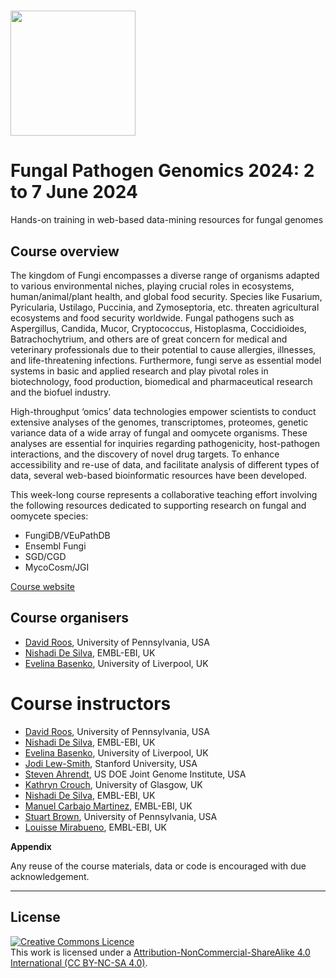 # <img src="https://coursesandconferences.wellcomeconnectingscience.org/wp-content/themes/wcc_courses_and_conferences/dist/assets/svg/logo.svg" width="200" height="200">

# Fungal Pathogen Genomics 2024: 2 to 7 June 2024

Hands-on training in web-based data-mining resources for fungal genomes

## Course overview

The kingdom of Fungi encompasses a diverse range of organisms adapted to various environmental niches, playing crucial roles in ecosystems, human/animal/plant health, and global food security. Species like Fusarium, Pyricularia, Ustilago, Puccinia, and Zymoseptoria, etc. threaten agricultural ecosystems and food security worldwide. Fungal pathogens such as Aspergillus, Candida, Mucor, Cryptococcus, Histoplasma, Coccidioides, Batrachochytrium, and others are of great concern for medical and veterinary professionals due to their potential to cause allergies, illnesses, and life-threatening infections. Furthermore, fungi serve as essential model systems in basic and applied research and play pivotal roles in biotechnology, food production, biomedical and pharmaceutical research and the biofuel industry.

High-throughput ‘omics’ data technologies empower scientists to conduct extensive analyses of the genomes, transcriptomes, proteomes, genetic variance data of a wide array of fungal and oomycete organisms. These analyses are essential for inquiries regarding pathogenicity, host-pathogen interactions, and the discovery of novel drug targets. To enhance accessibility and re-use of data, and facilitate analysis of different types of data, several web-based bioinformatic resources have been developed.

This week-long course represents a collaborative teaching effort involving the following resources dedicated to supporting research on fungal and oomycete species:

- FungiDB/VEuPathDB
- Ensembl Fungi
- SGD/CGD
- MycoCosm/JGI

[Course website](https://coursesandconferences.wellcomeconnectingscience.org/event/fungal-pathogen-genomics-20240602/)

## Course organisers
- [David Roos](https://www.bio.upenn.edu/people/david-s-roos), University of Pennsylvania, USA
- [Nishadi De Silva](https://www.ebi.ac.uk/about/people/nishadi-de-silva), EMBL-EBI, UK
- [Evelina Basenko](https://www.liverpool.ac.uk/integrative-biology/staff/evelina-basenko/), University of Liverpool, UK

# Course instructors
- [David Roos](https://www.bio.upenn.edu/people/david-s-roos), University of Pennsylvania, USA
- [Nishadi De Silva](https://www.ebi.ac.uk/about/people/nishadi-de-silva), EMBL-EBI, UK
- [Evelina Basenko](https://www.liverpool.ac.uk/integrative-biology/staff/evelina-basenko/), University of Liverpool, UK
- [Jodi Lew-Smith](http://www.candidagenome.org/staff.shtml), Stanford University, USA
- [Steven Ahrendt](https://mycocosm.jgi.doe.gov/mycocosm/home), US DOE Joint Genome Institute, USA
- [Kathryn Crouch](https://www.gla.ac.uk/schools/infectionimmunity/staff/kathryncrouch/), University of Glasgow, UK
- [Nishadi De Silva](https://www.ebi.ac.uk/about/people/nishadi-de-silva), EMBL-EBI, UK
- [Manuel Carbajo Martinez](https://www.ebi.ac.uk/people/person/manuel-carbajo-martinez/), EMBL-EBI, UK
- [Stuart Brown](https://veupathdb.org/veupathdb/app/static-content/personnel.html), University of Pennsylvania, USA
- [Louisse Mirabueno](https://www.ebi.ac.uk/people/person/louisse-mirabueno/), EMBL-EBI, UK
  
**Appendix**      
  


Any reuse of the course materials, data or code is encouraged with due acknowledgement.

******
## License
<a rel="license" href="http://creativecommons.org/licenses/by/4.0/"><img alt="Creative Commons Licence" style="border-width:0" src="https://i.creativecommons.org/l/by-nc-sa/4.0/88x31.png" /></a><br />This work is licensed under a <a rel="license" href="https://creativecommons.org/licenses/by-nc-sa/4.0/">Attribution-NonCommercial-ShareAlike 4.0 International (CC BY-NC-SA 4.0)</a>.

